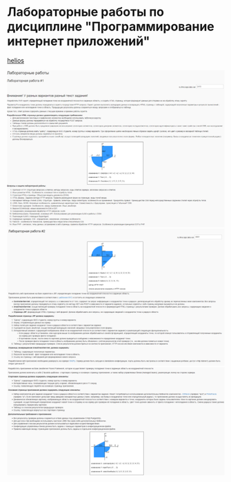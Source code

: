 # Лабораторные работы по дисциплине "Программирование интернет приложений"
[helios](https://se.ifmo.ru/~s283990/pip/lab1/)

![](screenshot%201.png)
![](screenshot%202.png)
![](screenshot%203.png)
